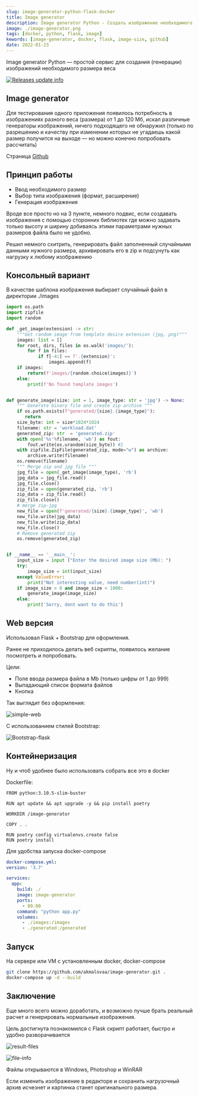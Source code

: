 ```yaml
---
slug: image-generator-python-flask-docker
title: Image generator
description: Image generator Python - Создать изображение необходимого размера веса
image: ./image-generator.png
tags: [docker, python, flask, image]
kewords: [image-generator, docker, flask, image-size, github]
date: 2022-01-23
---
```


Image generator Python — простой сервис для создания (генерации) изображений необходимого размера веса

[![Releases update info](./image-generator.png)](/blog/image-generator-python-flask-docker)

<!--truncate-->
## Image generator
Для тестирования одного приложения появилось потребность в изображениях разного веса (размера) от 1 до 120 Мб, искал различные генераторы изображений, ничего подходящего не обнаружил (только по разрешению и качеству при изменении которых не угадаешь какой размер получится на выходе — но можно конечно попробовать рассчитать)

Страница [Github](https://github.com/akmalovaa/image-generator)

## Принцип работы

- Ввод необходимого размер
- Выбор типа изображения (формат, расширение)
- Генерация изображения

Вроде все просто но на 3 пункте, немного подвис, если создавать изображения с помощью сторонних библиотек где можно задавать только высоту и ширину добиваясь этими параметрами нужных размеров файла было не удобно.

Решил немного схитрить, генерировать файл заполненный случайными данными нужного размера, архивировать его в zip и подсунуть как нагрузку к любому изображению

## Консольный вариант

В качестве шаблона изображения выбирает случайный файл в директории ./images
```python
import os.path
import zipfile
import random

def _get_image(extension) -> str:
    """Get random image from template desire extension (jpg, png)"""
    images: list = []
    for root, dirs, files in os.walk('images/'):
        for f in files:
            if f[-4:] == f'.{extension}':
                images.append(f)
    if images:
        return(f'images/{random.choice(images)}')
    else:
        print(f'No found template images')


def generate_image(size: int = 1, image_type: str = 'jpg') -> None:
    """ Generate binary file and create zip archive """
    if os.path.exists(f"generated/{size}.{image_type}"):
       return
    size_byte: int = size*1024*1024
    filename: str = 'workload.dat'
    generated_zip: str  = 'generated.zip'
    with open('%s'%filename, 'wb') as fout:
        fout.write(os.urandom(size_byte)) #1
    with zipfile.ZipFile(generated_zip, mode="w") as archive:
        archive.write(filename)
    os.remove(filename)
    """ Merge zip and jpg file """
    jpg_file = open(_get_image(image_type), 'rb')
    jpg_data = jpg_file.read()
    jpg_file.close()
    zip_file = open(generated_zip, 'rb')
    zip_data = zip_file.read()
    zip_file.close()
    # merge zip-jpg
    new_file = open(f'generated/{size}.{image_type}', 'wb')
    new_file.write(jpg_data)
    new_file.write(zip_data)
    new_file.close()
    # Remove generated zip
    os.remove(generated_zip)


if __name__ == '__main__':
    input_size = input ("Enter the desired image size (Mb): ")
    try:
        image_size = int(input_size)
    except ValueError:
        print("Not interesting value, need number(int)")
    if image_size > 0 and image_size < 1000:
        generate_image(image_size)
    else:
        print('Sorry, dont want to do this') 
```

## Web версия

Использовал Flask + Bootstrap для оформления.

Ранее не приходилось делать веб скрипты, появилось желание посмотреть и попробовать.

Цели:

- Поле ввода размера файла в Mb (только цифры от 1 до 999)
- Выпадающий список формата файлов
- Кнопка

Так выглядит без оформления:

![simple-web](./simple-web.png)

С использованием стилей Bootstrap:

![Bootstrap-flask](./bootstrap.png)

## Контейнеризация
Ну и чтоб удобнее было использовать собрать все это в docker

Dockerfile:
```
FROM python:3.10.5-slim-buster

RUN apt update && apt upgrade -y && pip install poetry

WORKDIR /image-generator

COPY . .

RUN poetry config virtualenvs.create false
RUN poetry install
```


Для удобства запуска docker-compose

```yaml
docker-compose.yml:
version: '3.7'

services:
  app:
    build: ./
    image: image-generator
    ports:
      - 80:80
    command: "python app.py"
    volumes:
      - ./images:/images
      - ./generated:/generated
```


## Запуск

На сервере или VM с установленным docker, docker-compose
```bash
git clone https://github.com/akmalovaa/image-generator.git .
docker-compose up -d --build
```

## Заключение

Еще много всего можно доработать, и возможно лучше брать реальный расчет и генерировать нормальные изображения.

Цель достигнута познакомился с Flask скрипт работает, быстро и удобно разворачивается

![result-files](./result-files.png)

![file-info](./file-info.png)



Файлы открываются в Windows, Photoshop и WinRAR

Если изменить изображение в редакторе и сохранить нагрузочный архив исчезнет и картинка станет оригинального размера.
